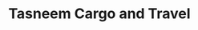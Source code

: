 ---
title: "Tasneem Cargo and Travel"
url: /birmingham/tasneem-cargo-and-travel/
shop: Reisebüro
---
